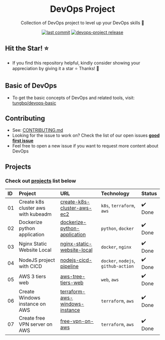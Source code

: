 <h1 align="center">DevOps Project</h1>

<p align="center">Collection of DevOps project to level up your DevOps skills 💝</p>
<p align="center">
  <a href="https://img.shields.io/github/last-commit/tungbq/devops-project/main"><img alt="last commit" src="https://img.shields.io/github/last-commit/tungbq/devops-project/main" /></a>
  <a href="https://github.com/tungbq/devops-project/releases"><img alt="devops-project release" src="https://img.shields.io/github/release/tungbq/devops-project.svg" /></a>
</p>

## Hit the Star! ⭐

- If you find this repository helpful, kindly consider showing your appreciation by giving it a star ⭐ Thanks! 💖

## Basic of DevOps

- To get the basic concepts of DevOps and related tools, visit: [tungbq/devops-basic](https://github.com/tungbq/devops-basic)

## Contributing

- See: [CONTRIBUTING.md](./CONTRIBUTING.md)
- Looking for the issue to work on? Check the list of our open issues [**good first issue**](https://github.com/tungbq/devops-project/issues?q=is%3Aissue+is%3Aopen+label%3A%22good+first+issue%22)
- Feel free to open a new issue if you want to request more content about DevOps

## Projects

### Check out [projects](./projects/) list below

| ID  | Project                             | URL                                                                          | Technology                          | Status  |
| :-- | :---------------------------------- | :--------------------------------------------------------------------------- | :---------------------------------- | :------ |
| 01  | Create k8s cluster aws with kubeadm | [create-k8s-cluster-aws-ec2](./projects/create-k8s-cluster-aws-ec2/)         | `k8s`, `terraform`, `aws`           | ✔️ Done |
| 02  | Dockerize python application        | [dockerize-python-application](./projects/dockerize-python-application/)     | `python`, `docker`                  | ✔️ Done |
| 03  | Nginx Static Website Local          | [nginx-static-website-local](./projects/nginx-static-website-local/)         | `docker`, `nginx`                   | ✔️ Done |
| 04  | NodeJS project with CICD            | [nodejs-cicd-pipeline](./projects/nodejs-cicd-pipeline/)                     | `docker`, `nodejs`, `github-action` | ✔️ Done |
| 05  | AWS 3 tiers web                     | [aws-tree-tiers-web](./projects/aws-tree-tiers-web/)                         | `web`, `aws`                        | ✔️ Done |
| 06  | Create Windows instance on AWS      | [terraform-aws-windows-instance](./projects/terraform-aws-windows-instance/) | `terraform`, `aws`                  | ✔️ Done |
| 07  | Create free VPN server on AWS       | [free-vpn-on-aws](./projects/free-vpn-on-aws/)                               | `terraform`, `aws`                  | ✔️ Done |
